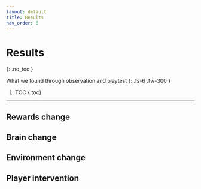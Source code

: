 ```yaml
---
layout: default
title: Results
nav_order: 8
---
```



# Results
{: .no_toc }

What we found through observation and playtest
{: .fs-6 .fw-300 }


1. TOC
{:toc}

---

## Rewards change
## Brain change
## Environment change
## Player intervention
